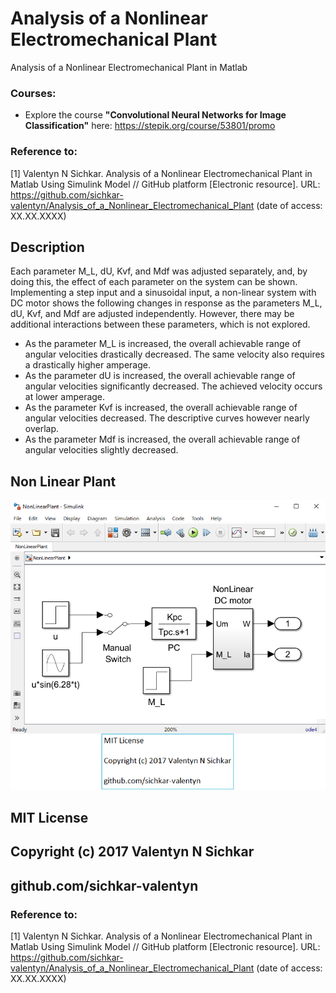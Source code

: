 # Analysis of a Nonlinear Electromechanical Plant
Analysis of a Nonlinear Electromechanical Plant in Matlab

### Courses:
* Explore the course **"Convolutional Neural Networks for Image Classification"** here: https://stepik.org/course/53801/promo

### Reference to:
[1] Valentyn N Sichkar. Analysis of a Nonlinear Electromechanical Plant in Matlab Using Simulink Model // GitHub platform [Electronic resource]. URL: https://github.com/sichkar-valentyn/Analysis_of_a_Nonlinear_Electromechanical_Plant (date of access: XX.XX.XXXX)

## Description
Each parameter M_L, dU, Kvf, and Mdf was adjusted separately, and, by doing this, the effect of each parameter on the system can be shown.
<br/>Implementing a step input and a sinusoidal input, a non-linear system with DC motor shows the following changes in response as the parameters M_L, dU, Kvf, and Mdf are adjusted independently. However, there may be additional interactions between these parameters, which is not explored.
<ul>
<li>As the parameter M_L is increased, the overall achievable range of angular velocities drastically decreased. The same velocity also requires a drastically higher amperage.</li>
<li>As the parameter dU is increased, the overall achievable range of angular velocities significantly decreased. The achieved velocity occurs at lower amperage.</li>
<li>As the parameter Kvf is increased, the overall achievable range of angular velocities decreased. The descriptive curves however nearly overlap.</li>
<li>As the parameter Mdf is increased, the overall achievable range of angular velocities slightly decreased.</li>
</ul>

## Non Linear Plant
![Results](images/NonLinearPlant.png)

## MIT License
## Copyright (c) 2017 Valentyn N Sichkar
## github.com/sichkar-valentyn
### Reference to:
[1] Valentyn N Sichkar. Analysis of a Nonlinear Electromechanical Plant in Matlab Using Simulink Model // GitHub platform [Electronic resource]. URL: https://github.com/sichkar-valentyn/Analysis_of_a_Nonlinear_Electromechanical_Plant (date of access: XX.XX.XXXX)
